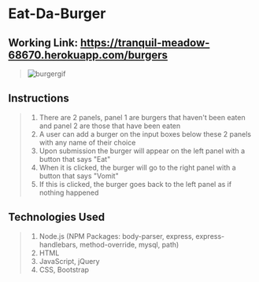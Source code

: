 # Eat-Da-Burger
## Working Link: https://tranquil-meadow-68670.herokuapp.com/burgers

>![burgergif](https://cloud.githubusercontent.com/assets/18745344/20647107/37785a00-b440-11e6-815c-b8b215a2f9b6.gif)


## Instructions
 > 1. There are 2 panels, panel 1 are burgers that haven't been eaten and panel 2 are those that have been eaten
 > 2. A user can add a burger on the input boxes below these 2 panels with any name of their choice
 > 3. Upon submission the burger will appear on the left panel with a button that says "Eat"
 > 4. When it is clicked, the burger will go to the right panel with a button that says "Vomit"
 > 5. If this is clicked, the burger goes back to the left panel as if nothing happened
 
## Technologies Used
 > 1. Node.js (NPM Packages: body-parser, express, express-handlebars, method-override, mysql, path)
 > 2. HTML
 > 3. JavaScript, jQuery
 > 4. CSS, Bootstrap

